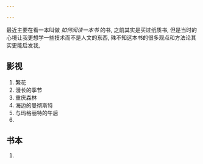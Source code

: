 ```yaml
---

---
```


最近主要在看一本叫做 *如何阅读一本书* 的书, 之前其实是买过纸质书, 但是当时的心境让我更想学一些技术而不是人文的东西, 殊不知这本书的很多观点和方法论其实更能启发我, 







## 影视



1.   繁花
2.   漫长的季节
3.   重庆森林
4.   海边的曼彻斯特
5.   与玛格丽特的午后
6.   

## 书本

1.   